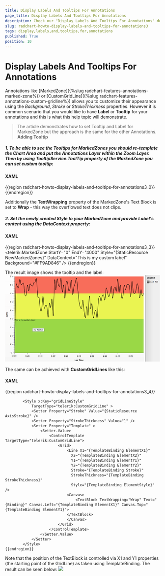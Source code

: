 ```yaml
---
title: Display Labels And Tooltips For Annotations
page_title: Display Labels And Tooltips For Annotations
description: Check our "Display Labels And Tooltips For Annotations" documentation article for the RadChart WPF control.
slug: radchart-howto-display-labels-and-tooltips-for-annotations3
tags: display,labels,and,tooltips,for,annotations
published: True
position: 10
---
```


# Display Labels And Tooltips For Annotations



Annotations like [MarkedZone]({%slug radchart-features-annotations-marked-zone%}) or [CustomGridLine]({%slug radchart-features-annotations-custom-gridline%}) allows you to customize their appearance using the *Background*, *Stroke* or *StrokeThickness* properties. However it is common scenario that you would like to have __Label__ or __Tooltip__ for your annotations and this is what this help topic will demonstrate.

>The article demonstrates how to set Tooltip and Label for MarkedZone but the approach is the same for the other Annotations. __Adding Tooltip__

##### 1. To be able to see the Tooltips for MarkedZones you should re-template the Chart Area and put the Annotations Layer within the Zoom Layer. Then by using *TooltipService.ToolTip* property of the MarkedZone you can set custom tooltip:

#### __XAML__

{{region radchart-howto-display-labels-and-tooltips-for-annotations3_0}}
	<Style x:Key="ChartAreaStyle" TargetType="telerik:ChartArea">
	                <Setter Property="Template2D">
	                    <Setter.Value>
	                        <ControlTemplate TargetType="telerik:ChartArea">
	                            <Border Padding="{TemplateBinding Padding}"
	                            Margin="{TemplateBinding Margin}"
	                            Background="{TemplateBinding Background}"
	                            BorderBrush="{TemplateBinding BorderBrush}"
	                            BorderThickness="{TemplateBinding BorderThickness}">
	                                <Grid>
	                                    <Grid.RowDefinitions>
	                                        <RowDefinition Height="auto" />
	                                        <RowDefinition Height="*" />
	                                        <RowDefinition Height="auto" />
	                                    </Grid.RowDefinitions>
	                                    <Grid.ColumnDefinitions>
	                                        <ColumnDefinition Width="auto" />
	                                        <ColumnDefinition Width="*" />
	                                        <ColumnDefinition Width="auto" />
	                                    </Grid.ColumnDefinitions>
	
	                                    <telerik:AxisX2D x:Name="PART_AxisX" 
	                                    Style="{TemplateBinding AxisXStyle}"  Grid.Row="2" Grid.Column="1" />
	
	                                    <telerik:AxisY2D x:Name="PART_AxisY" 
	                                        Style="{TemplateBinding AxisYStyle}" Grid.Row="1" Grid.Column="0" />
	
	                                    <telerik:AdditionalAxes2DContainer x:Name="PART_AdditionalHorizontalAxesPanel"
	                                StackOrientation="Vertical"
	                                Grid.Row="0" Grid.Column="1"/>
	                                    <telerik:AdditionalAxes2DContainer x:Name="PART_AdditionalVerticalAxesPanel"
	                                StackOrientation="Horizontal"
	                                Grid.Row="1" Grid.Column="2"/>
	
	                                    <telerik:RadTransitionControl x:Name="PART_RadTransitionControl" 
	                                                                                  Grid.Row="1" Grid.Column="1"
	                                                                                  Style="{TemplateBinding TransitionControlStyle}">
	
	                                        <telerik:ClipPanel x:Name="PART_PlotAreaPanel" Style="{TemplateBinding PlotAreaStyle}">
	                                            <telerik:HorizontalStripLines2D x:Name="PART_HorizontalStripLines"  />
	                                            <telerik:VerticalStripLines2D x:Name="PART_VerticalStripLines"  />
	
	                                            <telerik:VerticalMinorGridLines2D x:Name="PART_VerticalMinorGridLines" />
	                                            <telerik:HorizontalMinorGridLines2D x:Name="PART_HorizontalMinorGridLines" />
	                                            <telerik:HorizontalGridLines2D x:Name="PART_HorizontalGridLines"  />
	                                            <telerik:VerticalGridLines2D x:Name="PART_VerticalGridLines" />
	                                            <telerik:AdditionalPlotAreaAxes2DContainer x:Name="PART_AdditionalPlotAreaHorizontalAxesPanel"
	                                                        StackOrientation="Vertical"/>
	                                            <telerik:AdditionalPlotAreaAxes2DContainer x:Name="PART_AdditionalPlotAreaVerticalAxesPanel"
	                                                        StackOrientation="Horizontal" />
	
	                                            <telerik:DragZoomLayerControl x:Name="PART_DragZoomLayer" Style="{TemplateBinding DragZoomLayerControlStyle}">
	                                                <Grid>
	                                                    <telerik:AnnotationLayer x:Name="PART_AnnotationLayer" ItemsSource="{TemplateBinding Annotations}" />
	                                                    <ItemsPresenter />
	                                                </Grid>
	                                            </telerik:DragZoomLayerControl>
	
	                                            <telerik:PlotAreaAxisY2D x:Name="PART_PlotAreaAxisY"
	                                                            Style="{TemplateBinding PlotAreaAxisYStyle}" />
	                                            <telerik:PlotAreaAxisX2D x:Name="PART_PlotAreaAxisX"
	                                                                Style="{TemplateBinding PlotAreaAxisXStyle}" />
	                                            <telerik:LabelsPanel x:Name="PART_LabelsPanel" />
	                                        </telerik:ClipPanel>
	
	                                    </telerik:RadTransitionControl>
	
	                                    <telerik:NoDataControl x:Name="PART_NoData" 
	                                                Style="{TemplateBinding NoDataControlStyle}"  
	                                                Grid.RowSpan="3" Grid.ColumnSpan="3" />
	                                </Grid>
	                            </Border>
	                        </ControlTemplate>
	                    </Setter.Value>
	                </Setter>
	            </Style>
	{{endregion}}



##### 2. Set the re-templated ChartArea Style to the RadChart. Then create new __MarkedZone__ and set custom string for it's *TooltipService.ToolTip* property:

#### __XAML__

{{region radchart-howto-display-labels-and-tooltips-for-annotations3_1}}
	<telerik:RadChart x:Name="RadChart1" ItemsSource="{Binding Data}" BorderThickness="1,0,1,1" BorderBrush="Black">
	            <telerik:RadChart.PaletteBrushes>
	                <SolidColorBrush Color="Black" />
	            </telerik:RadChart.PaletteBrushes>
	            <telerik:RadChart.SeriesMappings>
	                <telerik:SeriesMapping LegendLabel="Audi R10">
	                    <telerik:SeriesMapping.SeriesDefinition>
	                        <telerik:SplineSeriesDefinition ShowItemLabels="False" ShowPointMarks="False" ShowItemToolTips="True" />
	                    </telerik:SeriesMapping.SeriesDefinition>
	                    <telerik:SeriesMapping.ItemMappings>
	                        <telerik:ItemMapping FieldName="Time" DataPointMember="XValue"/>
	                        <telerik:ItemMapping FieldName="RPM" DataPointMember="YValue"/>
	                    </telerik:SeriesMapping.ItemMappings>
	                </telerik:SeriesMapping>
	            </telerik:RadChart.SeriesMappings>
	            <telerik:RadChart.DefaultView>
	                <telerik:ChartDefaultView>
	                    <telerik:ChartDefaultView.ChartArea>
	                        <telerik:ChartArea LegendName="CustomLegend" Style="{StaticResource ChartAreaStyle}">
	                            <telerik:ChartArea.Annotations>
	                                <telerik:MarkedZone StartY="0" EndY="4000" Background="#FF9AD846" ToolTipService.ToolTip="My Tooltip"  />
	                                <telerik:MarkedZone StartY="4000" EndY="7000" Background="#FFEAF451" />
	                                <telerik:MarkedZone StartY="7000" EndY="9000" Background="#FFF86D5A" />
	                            </telerik:ChartArea.Annotations>
	                            <telerik:ChartArea.AxisX>
	                                <telerik:AxisX Title="Lap Time"
	                                               DefaultLabelFormat="#VAL{m:ss}" />
	                            </telerik:ChartArea.AxisX>
	                            <telerik:ChartArea.AxisY>
	                                <telerik:AxisY MajorGridLinesVisibility="Visible"
	                                               MinorTicksVisibility="Visible"
	                                               Title="RPM"
	                                               AutoRange="False"
	                                               MinValue="0"
	                                               MaxValue="9000"
	                                               Step="1000">
	                                </telerik:AxisY>
	                            </telerik:ChartArea.AxisY>
	                        </telerik:ChartArea>
	                    </telerik:ChartDefaultView.ChartArea>
	                    <telerik:ChartDefaultView.ChartLegend>
	                        <telerik:ChartLegend x:Name="CustomLegend" UseAutoGeneratedItems="True" BorderThickness="1,0,0,0" />
	                    </telerik:ChartDefaultView.ChartLegend>
	                </telerik:ChartDefaultView>
	            </telerik:RadChart.DefaultView>
	        </telerik:RadChart>
	{{endregion}}



## Adding Label

##### 1.  You can show any text in annotation zone by re-templating it and adding *TextBlock* in it's *ControlTemplate*. For this purpose the Rectangle and the newly added *TextBlock* are placed in a Grid. *The retemplated MarkedZone's Style* is as follows*:

#### __XAML__

{{region radchart-howto-display-labels-and-tooltips-for-annotations3_2}}
	<Style x:Key="NewMarkedZones" TargetType="telerik:MarkedZone">
	                <Setter Property="Background" Value="#33333333" />
	                <Setter Property="Template" >
	                    <Setter.Value>
	                        <ControlTemplate TargetType="telerik:MarkedZone">
	                            <Grid>
	                                <Rectangle Grid.ColumnSpan="3"
	                                   Fill="{TemplateBinding Background}" 
	                                   Stroke="{TemplateBinding Stroke}"
	                                   StrokeThickness="{TemplateBinding StrokeThickness}"
	                                   Margin="{TemplateBinding ElementMargin}" 
	                                   Style="{TemplateBinding ElementStyle}" />
	                                <TextBlock Grid.Column="0" TextWrapping="Wrap" Text="{Binding}" Margin="{TemplateBinding ElementMargin}"/>
	                            </Grid>
	                        </ControlTemplate>
	                    </Setter.Value>
	                </Setter>
	            </Style>
	{{endregion}}



Additionally the __TextWrapping__ property of the MarkedZone's Text Block is set to __Wrap__ - this way the overflowed text does not clips.

##### 2. Set the newly created Style to your MarkedZone and provide Label's content using the DataContext property:

#### __XAML__

{{region radchart-howto-display-labels-and-tooltips-for-annotations3_3}}
	<telerik:MarkedZone StartY="0" EndY="4000" Style="{StaticResource NewMarkedZones}" DataContext="This is my custom label" Background="#FF9AD846" />
	{{endregion}}



The result image shows the tooltip and the label:
![](images/RadChart_HowToAnnotation_tooltip_and_label.png)

The same can be achieved with __CustomGridLines__ like this:

#### __XAML__

{{region radchart-howto-display-labels-and-tooltips-for-annotations3_4}}
	     <SolidColorBrush x:Key="AxisStroke" Color="#FF000000" />
	
	        <Style x:Key="gridLineStyle"
	            TargetType="telerik:CustomGridLine" >
	            <Setter Property="Stroke" Value="{StaticResource AxisStroke}" />
	            <Setter Property="StrokeThickness" Value="1" />
	            <Setter Property="Template" >
	                <Setter.Value>
	                    <ControlTemplate TargetType="telerik:CustomGridLine">
	                        <Grid>
	                            <Line X1="{TemplateBinding ElementX1}"
	                              X2="{TemplateBinding ElementX2}" 
	                              Y1="{TemplateBinding ElementY1}" 
	                              Y2="{TemplateBinding ElementY2}" 
	                              Stroke="{TemplateBinding Stroke}"
	                              StrokeThickness="{TemplateBinding StrokeThickness}"
	                              Style="{TemplateBinding ElementStyle}" />
	                            <Canvas>
	                                <TextBlock TextWrapping="Wrap" Text="{Binding}" Canvas.Left="{TemplateBinding ElementX1}" Canvas.Top="{TemplateBinding ElementY1}">   
	                            </TextBlock>
	                            </Canvas>
	                        </Grid>
	                    </ControlTemplate>
	                </Setter.Value>
	            </Setter>
	        </Style>
	{{endregion}}



Note that the position of the TextBlock is controlled via X1 and Y1 properties (the starting point of the GridLine) as taken using TemplateBinding. The result can be seen below:
![](images/RadChart_HowToAnnotation_customGridline_label.PNG)
